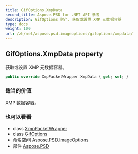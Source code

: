 ```yaml
---
title: GifOptions.XmpData
second_title: Aspose.PSD for .NET API 参考
description: GifOptions 财产. 获取或设置 XMP 元数据容器
type: docs
weight: 100
url: /zh/net/aspose.psd.imageoptions/gifoptions/xmpdata/
---
```

## GifOptions.XmpData property

获取或设置 XMP 元数据容器。

```csharp
public override XmpPacketWrapper XmpData { get; set; }
```

### 适当的价值

XMP 数据容器。

### 也可以看看

* class [XmpPacketWrapper](../../../aspose.psd.xmp/xmppacketwrapper/)
* class [GifOptions](../)
* 命名空间 [Aspose.PSD.ImageOptions](../../gifoptions/)
* 部件 [Aspose.PSD](../../../)


